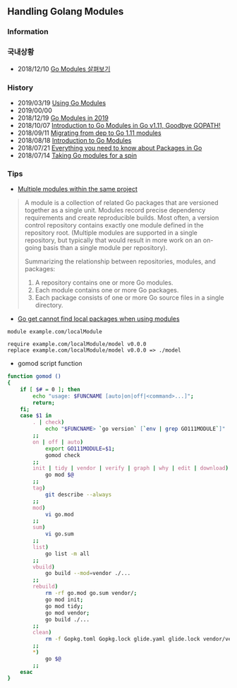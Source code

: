 ## Handling Golang Modules

### Information


### 국내상황
- 2018/12/10 [Go Modules 살펴보기](https://velog.io/@kimmachinegun/Go-Go-Modules-%EC%82%B4%ED%8E%B4%EB%B3%B4%EA%B8%B0-7cjn4soifk)

### History
- 2019/03/19 [Using Go Modules](https://blog.golang.org/using-go-modules)
- 2019/00/00
- 2018/12/19 [Go Modules in 2019](https://blog.golang.org/modules2019)
- 2018/10/07 [Introduction to Go Modules in Go v1.11, Goodbye GOPATH!](https://www.melvinvivas.com/go-version-1-11-modules/)
- 2018/09/11 [Migrating from dep to Go 1.11 modules](https://blog.callr.tech/migrating-from-dep-to-go-1.11-modules/)
- 2018/08/18 [Introduction to Go Modules](https://roberto.selbach.ca/intro-to-go-modules/)
- 2018/07/21 [Everything you need to know about Packages in Go](https://medium.com/rungo/everything-you-need-to-know-about-packages-in-go-b8bac62b74cc)
- 2018/07/14 [Taking Go modules for a spin](https://dave.cheney.net/2018/07/14/taking-go-modules-for-a-spin)


### Tips
- [Multiple modules within the same project](https://stackoverflow.com/questions/55041915/multiple-modules-within-the-same-project)
> A module is a collection of related Go packages that are versioned together as a single unit.
> Modules record precise dependency requirements and create reproducible builds.
> Most often, a version control repository contains exactly one module defined in the repository root. 
> (Multiple modules are supported in a single repository, 
> but typically that would result in more work on an on-going basis than a single module per repository).
>
> Summarizing the relationship between repositories, modules, and packages:
> 1. A repository contains one or more Go modules.
> 2. Each module contains one or more Go packages.
> 3. Each package consists of one or more Go source files in a single directory.

- [Go get cannot find local packages when using modules](https://stackoverflow.com/questions/52079662/go-get-cannot-find-local-packages-when-using-modules)
```
module example.com/localModule

require example.com/localModule/model v0.0.0
replace example.com/localModule/model v0.0.0 => ./model
```
- gomod script function
```sh
function gomod ()
{
    if [ $# = 0 ]; then
        echo "usage: $FUNCNAME [auto|on|off|<command>...]";
        return;
    fi;
    case $1 in
        . | check)
            echo "$FUNCNAME> `go version` [`env | grep GO111MODULE`]"
        ;;
        on | off | auto)
            export GO111MODULE=$1;
            gomod check
        ;;
        init | tidy | vendor | verify | graph | why | edit | download)
            go mod $@
        ;;
        tag)
            git describe --always
        ;;
        mod)
            vi go.mod
        ;;
        sum)
            vi go.sum
        ;;
        list)
            go list -m all
        ;;
        vbuild)
            go build --mod=vendor ./...
        ;;
        rebuild)
            rm -rf go.mod go.sum vendor/;
            go mod init;
            go mod tidy;
            go mod vendor;
            go build ./...
        ;;
        clean)
            rm -f Gopkg.toml Gopkg.lock glide.yaml glide.lock vendor/vendor.json
        ;;
        *)
            go $@
        ;;
    esac
}
```

